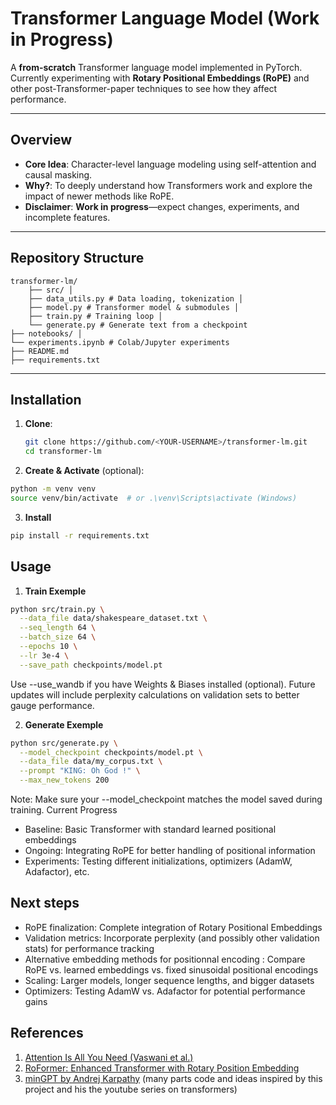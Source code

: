 # Transformer Language Model (Work in Progress)

A **from-scratch** Transformer language model implemented in PyTorch.  
Currently experimenting with **Rotary Positional Embeddings (RoPE)** and other post-Transformer-paper techniques to see how they affect performance.

---

## Overview

- **Core Idea**: Character-level language modeling using self-attention and causal masking.  
- **Why?**: To deeply understand how Transformers work and explore the impact of newer methods like RoPE.
- **Disclaimer**: **Work in progress**—expect changes, experiments, and incomplete features.

---

## Repository Structure
```
transformer-lm/ 
    ├── src/ │ 
    ├── data_utils.py # Data loading, tokenization │ 
    ├── model.py # Transformer model & submodules │ 
    ├── train.py # Training loop │ 
    └── generate.py # Generate text from a checkpoint 
├── notebooks/ │ 
└── experiments.ipynb # Colab/Jupyter experiments 
├── README.md 
├── requirements.txt 
```

---

## Installation

1. **Clone**:
   ```bash
   git clone https://github.com/<YOUR-USERNAME>/transformer-lm.git
   cd transformer-lm

2. **Create & Activate** (optional):
```bash
python -m venv venv
source venv/bin/activate  # or .\venv\Scripts\activate (Windows)
```

3. **Install**
```bash
pip install -r requirements.txt
```

## Usage

1. **Train Exemple**
```bash
python src/train.py \
  --data_file data/shakespeare_dataset.txt \
  --seq_length 64 \
  --batch_size 64 \
  --epochs 10 \
  --lr 3e-4 \
  --save_path checkpoints/model.pt
```
Use --use_wandb if you have Weights & Biases installed (optional).
Future updates will include perplexity calculations on validation sets to better gauge performance.


2. **Generate Exemple**

```bash
python src/generate.py \
  --model_checkpoint checkpoints/model.pt \
  --data_file data/my_corpus.txt \
  --prompt "KING: Oh God !" \
  --max_new_tokens 200
```

Note: Make sure your --model_checkpoint matches the model saved during training.
Current Progress

- Baseline: Basic Transformer with standard learned positional embeddings
- Ongoing: Integrating RoPE for better handling of positional information
- Experiments: Testing different initializations, optimizers (AdamW, Adafactor), etc.


## Next steps

- RoPE finalization: Complete integration of Rotary Positional Embeddings
- Validation metrics: Incorporate perplexity (and possibly other validation stats) for performance tracking
- Alternative embedding methods for positionnal encoding : Compare RoPE vs. learned embeddings vs. fixed sinusoidal positional encodings
- Scaling: Larger models, longer sequence lengths, and bigger datasets
- Optimizers: Testing AdamW vs. Adafactor for potential performance gains


## References

1. [Attention Is All You Need (Vaswani et al.)](https://arxiv.org/abs/1706.03762)  
2. [RoFormer: Enhanced Transformer with Rotary Position Embedding](https://arxiv.org/abs/2104.09864)  
3. [minGPT by Andrej Karpathy](https://github.com/karpathy/minGPT) (many parts code and ideas inspired by this project and his the youtube series on transformers)


